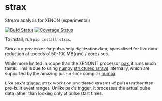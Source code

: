 # strax
Stream analysis for XENON (experimental)

[![Build Status](https://travis-ci.org/JelleAalbers/strax.svg?branch=master)](https://travis-ci.org/JelleAalbers/strax)
[![Coverage Status](https://coveralls.io/repos/github/JelleAalbers/strax/badge.svg?branch=master)](https://coveralls.io/github/JelleAalbers/strax?branch=master)

To install, run `pip install strax`.

Strax is a processor for pulse-only digitization data, 
specialized for live data reduction at speeds of 50-100 MB(raw) / core / sec. 

While more limited in scope than the XENON1T processor [pax](https://github.com/XENON1T/pax), it runs much faster.
This is due to using [numpy](https://docs.scipy.org/doc/numpy/) [structured arrays](https://docs.scipy.org/doc/numpy/user/basics.rec.html) internally,
which are supported by the amazing just-in-time compiler [numba](http://numba.pydata.org/).

Like pax's [trigger](https://xe1t-wiki.lngs.infn.it/doku.php?id=xenon:xenon1t:aalbers:trigger_upgrade), strax works on unordered streams of pulses rather than pre-built event ranges.
Unlike pax's trigger, it processes the actual pulse data rather than looking only at pulse start times.
